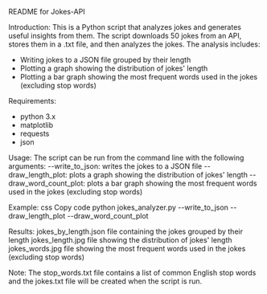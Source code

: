 README for Jokes-API

Introduction:
This is a Python script that analyzes jokes and generates useful insights from them. The script downloads 50 jokes from an API, stores them in a .txt file, and then analyzes the jokes. The analysis includes:
- Writing jokes to a JSON file grouped by their length
- Plotting a graph showing the distribution of jokes' length
- Plotting a bar graph showing the most frequent words used in the jokes (excluding stop words)

Requirements:
- python 3.x
- matplotlib
- requests
- json

Usage:
The script can be run from the command line with the following arguments:
--write_to_json: writes the jokes to a JSON file
--draw_length_plot: plots a graph showing the distribution of jokes' length
--draw_word_count_plot: plots a bar graph showing the most frequent words used in the jokes (excluding stop words)

Example:
css
Copy code
python jokes_analyzer.py --write_to_json --draw_length_plot --draw_word_count_plot

Results:
jokes_by_length.json file containing the jokes grouped by their length
jokes_length.jpg file showing the distribution of jokes' length
jokes_words.jpg file showing the most frequent words used in the jokes (excluding stop words)

Note:
The stop_words.txt file contains a list of common English stop words and the jokes.txt file will be created when the script is run.
